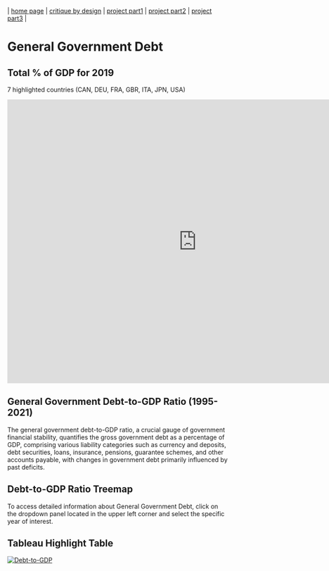 | [home page](https://lasariial.github.io/DataVizByLaura/) | [critique by design](CritiqueDesignRedesign.md) | [project part1](FinalProject_P1.md) | [project part2](FinalProject_P2.md) | [project part3](FinalProject_P3.md) |

# General Government Debt
## Total % of GDP for 2019
7 highlighted countries (CAN, DEU, FRA, GBR, ITA, JPN, USA)
<iframe src="https://data.oecd.org/chart/7bcK" width="860" height="645" style="border: 0" mozallowfullscreen="true" webkitallowfullscreen="true" allowfullscreen="true"><a href="https://data.oecd.org/chart/7bcK" target="_blank">OECD Chart: General government debt, Total, % of GDP, Annual, 2019</a></iframe>

## General Government Debt-to-GDP Ratio (1995-2021)
The general government debt-to-GDP ratio, a crucial gauge of government financial stability, quantifies the gross government debt as a percentage of GDP, comprising various liability categories such as currency and deposits, debt securities, loans, insurance, pensions, guarantee schemes, and other accounts payable, with changes in government debt primarily influenced by past deficits.
<div class="flourish-embed flourish-chart" data-src="visualisation/14974772"><script src="https://public.flourish.studio/resources/embed.js"></script></div>

## Debt-to-GDP Ratio Treemap
To access detailed information about General Government Debt, click on the dropdown panel located in the upper left corner and select the specific year of interest.
<div class="flourish-embed flourish-hierarchy" data-src="visualisation/14975064"><script src="https://public.flourish.studio/resources/embed.js"></script></div>

## Tableau Highlight Table
<div class='tableauPlaceholder' id='viz1694386022718' style='position: relative'><noscript><a href='#'><img alt='Debt-to-GDP ' src='https:&#47;&#47;public.tableau.com&#47;static&#47;images&#47;De&#47;Debt-to-GDPRatio&#47;Debt-to-GDP&#47;1_rss.png' style='border: none' /></a></noscript><object class='tableauViz'  style='display:none;'><param name='host_url' value='https%3A%2F%2Fpublic.tableau.com%2F' /> <param name='embed_code_version' value='3' /> <param name='site_root' value='' /><param name='name' value='Debt-to-GDPRatio&#47;Debt-to-GDP' /><param name='tabs' value='no' /><param name='toolbar' value='yes' /><param name='static_image' value='https:&#47;&#47;public.tableau.com&#47;static&#47;images&#47;De&#47;Debt-to-GDPRatio&#47;Debt-to-GDP&#47;1.png' /> <param name='animate_transition' value='yes' /><param name='display_static_image' value='yes' /><param name='display_spinner' value='yes' /><param name='display_overlay' value='yes' /><param name='display_count' value='yes' /><param name='language' value='en-US' /><param name='filter' value='publish=yes' /></object></div> <script type='text/javascript'> var divElement = document.getElementById('viz1694386022718'); var vizElement = divElement.getElementsByTagName('object')[0]; vizElement.style.width='100%';vizElement.style.height=(divElement.offsetWidth*0.75)+'px'; var scriptElement = document.createElement('script'); scriptElement.src = 'https://public.tableau.com/javascripts/api/viz_v1.js';                    vizElement.parentNode.insertBefore(scriptElement, vizElement); </script>

